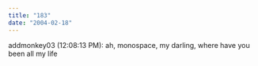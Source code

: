 ```yaml
---
title: "183"
date: "2004-02-18"
---
```


addmonkey03 (12:08:13 PM): ah, monospace, my darling, where have you been all my life

